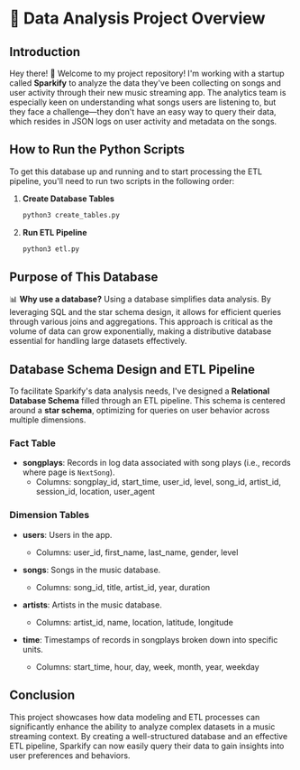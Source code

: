 # 🎵 Data Analysis Project Overview

## Introduction

Hey there! 👋 Welcome to my project repository! I'm working with a startup called **Sparkify** to analyze the data they've been collecting on songs and user activity through their new music streaming app. The analytics team is especially keen on understanding what songs users are listening to, but they face a challenge—they don't have an easy way to query their data, which resides in JSON logs on user activity and metadata on the songs.

## How to Run the Python Scripts

To get this database up and running and to start processing the ETL pipeline, you'll need to run two scripts in the following order:

1. **Create Database Tables**
   ```bash
   python3 create_tables.py
   ```

2. **Run ETL Pipeline**
   ```bash
   python3 etl.py
   ```

## Purpose of This Database

📊 **Why use a database?** Using a database simplifies data analysis. By leveraging SQL and the star schema design, it allows for efficient queries through various joins and aggregations. This approach is critical as the volume of data can grow exponentially, making a distributive database essential for handling large datasets effectively.

## Database Schema Design and ETL Pipeline

To facilitate Sparkify's data analysis needs, I've designed a **Relational Database Schema** filled through an ETL pipeline. This schema is centered around a **star schema**, optimizing for queries on user behavior across multiple dimensions.

### Fact Table

- **songplays**: Records in log data associated with song plays (i.e., records where page is `NextSong`).
  - Columns: songplay_id, start_time, user_id, level, song_id, artist_id, session_id, location, user_agent

### Dimension Tables

- **users**: Users in the app.
  - Columns: user_id, first_name, last_name, gender, level

- **songs**: Songs in the music database.
  - Columns: song_id, title, artist_id, year, duration

- **artists**: Artists in the music database.
  - Columns: artist_id, name, location, latitude, longitude

- **time**: Timestamps of records in songplays broken down into specific units.
  - Columns: start_time, hour, day, week, month, year, weekday

## Conclusion

This project showcases how data modeling and ETL processes can significantly enhance the ability to analyze complex datasets in a music streaming context. By creating a well-structured database and an effective ETL pipeline, Sparkify can now easily query their data to gain insights into user preferences and behaviors.
